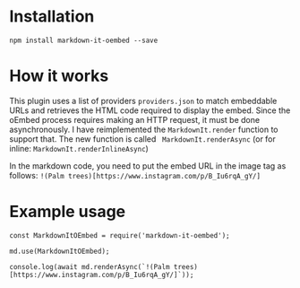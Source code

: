 # Installation
`npm install markdown-it-oembed --save`

# How it works
This plugin uses a list of providers `providers.json` to match embeddable URLs and retrieves the HTML code required to display the embed.
Since the oEmbed process requires making an HTTP request, it must be done asynchronously. I have reimplemented the `MarkdownIt.render` function to support that. The new function is called ` MarkdownIt.renderAsync` (or for inline: 
`MarkdownIt.renderInlineAsync`)

In the markdown code, you need to put the embed URL in the image tag as follows:
`!(Palm trees)[https://www.instagram.com/p/B_Iu6rqA_gY/]`

# Example usage
```const md = require('markdown-it');
const MarkdownItOEmbed = require('markdown-it-oembed');

md.use(MarkdownItOEmbed);

console.log(await md.renderAsync(`!(Palm trees)[https://www.instagram.com/p/B_Iu6rqA_gY/]`));
```
